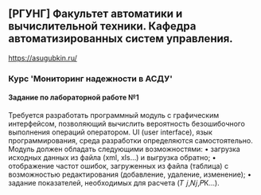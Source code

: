 ## [РГУНГ] Факультет автоматики и вычислительной техники. Кафедра автоматизированных систем управления.
https://asugubkin.ru/

### Курс 'Мониторинг надежности в АСДУ'

#### Задание по лабораторной работе №1

Требуется разработать программный модуль с графическим интерфейсом, позволяющий вычислить вероятность безошибочного выполнения операций оператором. UI (user interface), язык программирования, среда разработки определяются самостоятельно.  
Модуль должен обладать следующими возможностями: 
    • загрузка исходных данных из файла (xml, xls…) и выгрузка обратно; 
    • отображение частот ошибок, загруженных из файла (таблица) с возможностью редактирования (добавление, удаление, изменение); 
    • задание показателей, необходимых для расчета (𝑇 𝑗,𝑁𝑗,𝑃К…).